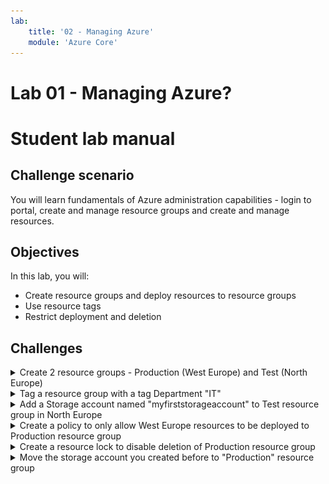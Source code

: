 ```yaml
---
lab:
    title: '02 - Managing Azure'
    module: 'Azure Core'
---
```


# Lab 01 - Managing Azure?
# Student lab manual

## Challenge scenario

You will learn fundamentals of Azure administration capabilities - login to portal, create and manage resource groups and create and manage resources. 

## Objectives

In this lab, you will:

+ Create resource groups and deploy resources to resource groups
+ Use resource tags
+ Restrict deployment and deletion



## Challenges



<details>
  <summary markdown="span">Create 2 resource groups - Production (West Europe) and Test (North Europe)</summary>

#### Task 1: Create resource groups

In this task, you will use the Azure portal to create resource groups and create a disk in the resource group.

1. Sign in to the [**Azure portal**](http://portal.azure.com).

1. In the Azure portal, search for and select **Resource groups**, click **+ Create**:

1. Type resource group name ("Production") and select Region West Europe

1. Click **Review + Create** and then click **Create**.

![image](../Images/02_01.png)


    >**Note**: Wait until the resource group is created. This should take less than a minute.

1. Repeat for "Test" and deploy to North Europe

</details>

<details>
  <summary markdown="span">Tag a resource group with a tag Department "IT"</summary>

#### Task 2: Tag resource group

1. Open the resource group
1. Click Tags in the left menu
1. Type the following values

    |Name|Value|
    |---|---|
    |Department| IT |

1. Click Apply

</details>

<details>
  <summary markdown="span">Add a Storage account named "myfirststorageaccount" to Test resource group in North Europe</summary>

### Task 3: Create a storage account in Test resource group

1. In the Azure portal, search for and select **Storage accounts**, click **+ Create**. Add the following settings

    |Setting|Value|
    |---|---|
    |Resource group| **Test** |
    |Storage account name| **myfirststorageaccount** |
    |Region| **North Europe** |
    |Redindancy| **Localy redundant storage** |

1. Note that storage accounts have to be globally unique. Pick a new unique name

1. Click **Review + Create** and then click **Create**.

</details>

<details>
  <summary markdown="span">Create a policy to only allow West Europe resources to be deployed to Production resource group</summary>

1. In the Azure portal, search for and select **Policies**

![image](../Images/02_02.png)

1. Click Assignments and Assign Policy
1. Apply the following settings

    |Setting|Value|
    |---|---|
    |Scope| your subscription and "Production" resource group |
    |Policy definition| Search for "Allowed locations" |
    |Enforcement| Enabled |

    ![image](../Images/02_03.png)
    ![image](../Images/02_04.png)

1. Click Next and next, to enter Parameters

1. Select West Europe

1. Click Review + Create

</details>

<details>
  <summary markdown="span">Create a resource lock to disable deletion of Production resource group</summary>

1. On the **Production** resource group blade, click **Locks** then **+ Add** and specify the following settings:

    |Setting|Value|
    ---|---|
    |Lock name| **delete-lock** |
    |Lock type| **Delete** |

</details>





<details>
  <summary markdown="span">Move the storage account you created before to "Production" resource group </summary>

1. In the Azure portal, search for and select **Storage accounts**
1. Select your storage account
1. Click Move and Move to another resource group

    ![image](../Images/02_05.png)

1. Select **Production** and click next and observe a failed validation

    ![image](../Images/02_06.png)

</details>


